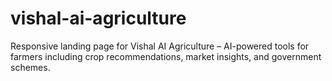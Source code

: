 # vishal-ai-agriculture
Responsive landing page for Vishal AI Agriculture – AI-powered tools for farmers including crop recommendations, market insights, and government schemes.
